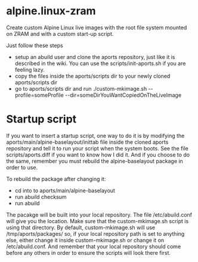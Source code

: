 # alpine.linux-zram
Create custom Alpine Linux live images with the root file system mounted on ZRAM and with a custom start-up script.

Just follow these steps
- setup an abuild user and clone the aports repository, just like it is described in the wiki. You can use the scripts/init-aports.sh if you are feeling lazy.
- copy the files inside the aports/scripts dir to your newly cloned aports/scripts dir
- go to aports/scripts dir and run ./custom-mkimage.sh --profile=someProfile --dir=someDirYouWantCopiedOnTheLiveImage

# Startup script
If you want to insert a startup script, one way to do it is by modifying the aports/main/alpine-baselayout/inittab file inside the cloned aports repository and tell it to run your script when the system boots. See the file scripts/aports.diff if you want to know how I did it. And if you choose to do the same, remember you must rebuild the alpine-baselayout package in order to use.

To rebuild the package after changing it:
- cd into to aports/main/alpine-baselayout
- run abuild checksum
- run abuild

The pacakge will be built into your local repository. The file /etc/abuild.conf will give you the location. Make sure that the custom-mkimage.sh script is using that directory. By default, custom-mkimage.sh will use /tmp/aports/packages/ so, if your local repository path is set to anything else, either change it inside custom-mkimage.sh or change it on /etc/abuild.conf. And remember that your local repository should come before any others in order to ensure the scripts will look there first.

